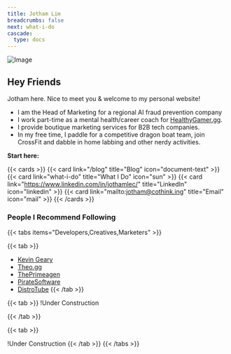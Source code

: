 ```yaml
---
title: Jotham Lim
breadcrumbs: false
next: what-i-do
cascade:
  type: docs
---
```


![Image](/media/person.webp)

## Hey Friends

Jotham here. Nice to meet you & welcome to my personal
website!

- I am the Head of Marketing for a regional AI fraud
  prevention company
- I work part-time as a mental health/career coach for
  [HealthyGamer.gg](https://www.healthygamer.gg).
- I provide boutique marketing services for B2B tech
  companies.
- In my free time, I paddle for a competitive dragon
  boat team, join CrossFit and dabble in home labbing
  and other nerdy activities.

**Start here:**

{{< cards >}}
{{< card link="/blog" title="Blog" icon="document-text" >}}
{{< card link="what-i-do" title="What I Do" icon="sun" >}}
{{< card link="<https://www.linkedin.com/in/jothamlec/>" title="LinkedIn" icon="linkedin" >}}
{{< card link="mailto:jotham@cothink.ing" title="Email" icon="mail" >}}
{{< /cards >}}

### People I Recommend Following

{{< tabs items="Developers,Creatives,Marketers" >}}

{{< tab >}}

- [Kevin Geary](https://www.youtube.com/@Gearyco)
- [Theo.gg](https://www.youtube.com/@t3dotgg)
- [ThePrimeagen](https://www.youtube.com/@ThePrimeTimeagen)
- [PirateSoftware](https://www.youtube.com/@PirateSoftware)
- [DistroTube](https://www.youtube.com/@DistroTube)
  {{< /tab >}}

{{< tab >}} !Under Construction

{{< /tab >}}

{{< tab >}}

!Under Construction {{< /tab >}} {{< /tabs >}}
